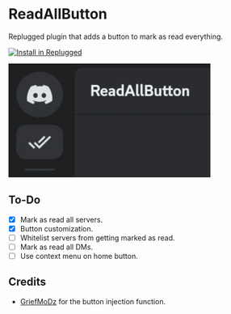 # ReadAllButton

Replugged plugin that adds a button to mark as read everything.

[![Install in Replugged](https://img.shields.io/badge/-Install%20in%20Replugged-blue?style=for-the-badge&logo=none)](https://replugged.dev/install?identifier=dev.fedeilleone.ReadAllButton&source=github)

<img src="assets/preview.gif" width="400">

## To-Do

- [x] Mark as read all servers.
- [x] Button customization.
- [ ] Whitelist servers from getting marked as read.
- [ ] Mark as read all DMs.
- [ ] Use context menu on home button.

## Credits

- [GriefMoDz](https://github.com/griefmodz) for the button injection function.
